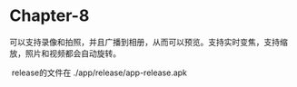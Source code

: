 # Chapter-8
​	可以支持录像和拍照，并且广播到相册，从而可以预览。支持实时变焦，支持缩放，照片和视频都会自动旋转。

​	release的文件在 ./app/release/app-release.apk

